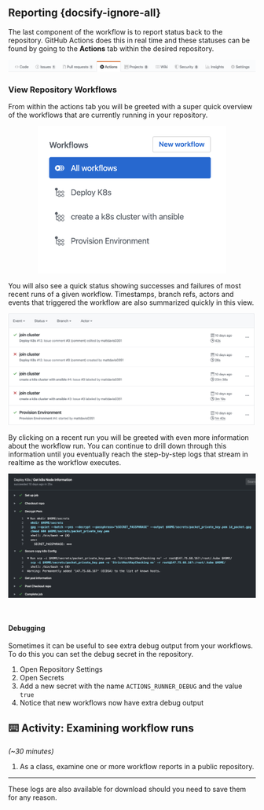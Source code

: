 ## Reporting {docsify-ignore-all}

The last component of the workflow is to report status back to the repository. GitHub Actions does this in real time and these statuses can be found by going to the **Actions** tab within the desired repository.

<p align="center">
    <img src="./images/actions-tab.png" alt="actions tab location in repo" />
</p>

### View Repository Workflows

From within the actions tab you will be greeted with a super quick overview of the workflows that are currently running in your repository.

<p align="center">
    <img src="./images/enabled-workflows.png" height= 300 alt="enabled workflows in a repo" />
</p>

You will also see a quick status showing successes and failures of most recent runs of a given workflow. Timestamps, branch refs, actors and events that triggered the workflow are also summarized quickly in this view.

<p align="center">
    <img src="./images/recent-run-status.png" alt="view of recent runs and their exit status" />
</p>

By clicking on a recent run you will be greeted with even more information about the workflow run. You can continue to drill down through this information until you eventually reach the step-by-step logs that stream in realtime as the workflow executes.

<p align="center">
    <img src="./images/step-logs.png" alt="streaming logs of a step" />
</p>

<br>

#### Debugging
Sometimes it can be useful to see extra debug output from your workflows.  To do this you can set the debug secret in the repository.
1. Open Repository Settings
1. Open Secrets
1. Add a new secret with the name `ACTIONS_RUNNER_DEBUG` and the value `true`
1. Notice that new workflows now have extra debug output

## ⌨️ Activity: Examining workflow runs

_(~30 minutes)_

1. As a class, examine one or more workflow reports in a public repository.

---

<p class="custom-info-box">These logs are also available for download should you need to save them for any reason.</p>
